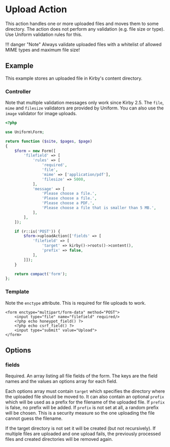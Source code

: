 # Upload Action

This action handles one or more uploaded files and moves them to some directory. The action does not perform any validation (e.g. file size or type). Use Uniform validation rules for this.

!!! danger "Note"
    Always validate uploaded files with a whitelist of allowed MIME types and maximum file size!

## Example

This example stores an uploaded file in Kirby's content directory.

### Controller

Note that multiple validation messages only work since Kirby 2.5. The `file`, `mime` and `filesize` validators are provided by Uniform. You can also use the `image` validator for image uploads.

```php
<?php

use Uniform\Form;

return function ($site, $pages, $page)
{
    $form = new Form([
        'filefield' => [
            'rules' => [
                'required',
                'file',
                'mime' => ['application/pdf'],
                'filesize' => 5000,
            ],
            'message' => [
                'Please choose a file.',
                'Please choose a file.',
                'Please choose a PDF.',
                'Please choose a file that is smaller than 5 MB.',
            ],
        ],
    ]);

    if (r::is('POST')) {
        $form->uploadAction(['fields' => [
            'filefield' => [
                'target' => kirby()->roots()->content(),
                'prefix' => false,
            ],
        ]]);
    }

    return compact('form');
};
```

### Template

Note the `enctype` attribute. This is required for file uploads to work.

```html+php
<form enctype="multipart/form-data" method="POST">
    <input type="file" name="filefield" required/>
    <?php echo honeypot_field() ?>
    <?php echo csrf_field() ?>
    <input type="submit" value="Upload">
</form>
```

## Options

### fields

Required. An array listing all file fields of the form. The keys are the field names and the values an options array for each field.

Each options array must contain `target` which specifies the directory where the uploaded file should be moved to. It can also contain an optional `prefix` which will be used as a prefix for the filename of the uploaded file. If `prefix` is false, no prefix will be added. If `prefix` is not set at all, a random prefix will be chosen. This is a security measure so the one uploading the file cannot guess the filename.

If the target directory is not set it will be created (but not recursively). If multiple files are uploaded and one upload fails, the previously processed files and created directories will be removed again.

